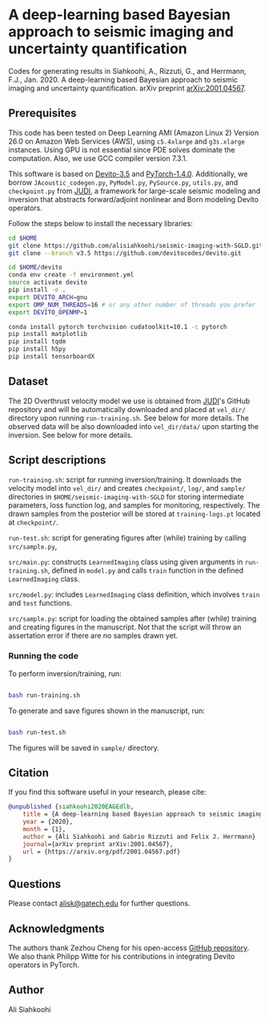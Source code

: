 # A deep-learning based Bayesian approach to seismic imaging and uncertainty quantification

Codes for generating results in Siahkoohi, A., Rizzuti, G., and Herrmann, F.J., Jan. 2020. A deep-learning based Bayesian approach to seismic imaging and uncertainty quantification. arXiv preprint [arXiv:2001.04567](https://arxiv.org/pdf/2001.04567.pdf).


## Prerequisites

This code has been tested on Deep Learning AMI (Amazon Linux 2) Version 26.0 on Amazon Web Services (AWS), using `c5.4xlarge` and `g3s.xlarge` instances. Using GPU is not essential since PDE solves dominate the computation. Also, we use GCC compiler version 7.3.1.

This software is based on [Devito-3.5](https://github.com/devitocodes/devito/releases/tag/v3.5) and [PyTorch-1.4.0](https://github.com/pytorch/pytorch/releases/tag/v1.4.0). Additionally, we borrow `JAcoustic_codegen.py`\, `PyModel.py`\, `PySource.py`\, `utils.py`\, and `checkpoint.py` from [JUDI](https://github.com/slimgroup/JUDI.jl), a framework for large-scale seismic modeling and inversion that abstracts forward/adjoint nonlinear and Born modeling Devito operators.

Follow the steps below to install the necessary libraries:

```bash
cd $HOME
git clone https://github.com/alisiahkoohi/seismic-imaging-with-SGLD.git
git clone --branch v3.5 https://github.com/devitocodes/devito.git

cd $HOME/devito
conda env create -f environment.yml
source activate devito
pip install -e .
export DEVITO_ARCH=gnu
export OMP_NUM_THREADS=16 # or any other number of threads you prefer
export DEVITO_OPENMP=1

conda install pytorch torchvision cudatoolkit=10.1 -c pytorch
pip install matplotlib
pip install tqdm
pip install h5py
pip install tensorboardX
```

## Dataset

The 2D Overthrust velocity model we use is obtained from [JUDI](https://github.com/slimgroup/JUDI.jl)'s GitHub repository and will be automatically downloaded and placed at `vel_dir/` directory upon running `run-training.sh`. See below for more details. The observed data will be also downloaded into `vel_dir/data/` upon starting the inversion. See below for more details.

## Script descriptions

`run-training.sh`\: script for running inversion/training. It downloads the velocity model into `vel_dir/` and creates `checkpoint/`, `log/`, and `sample/` directories in `$HOME/seismic-imaging-with-SGLD` for storing intermediate parameters, loss function log, and samples for monitoring, respectively. The drawn samples from the posterior will be stored at `training-logs.pt` located at `checkpoint/`.

`run-test.sh`\: script for generating figures after (while) training by calling `src/sample.py`\,

`src/main.py`\: constructs `LearnedImaging` class using given arguments in `run-training.sh`\, defined in `model.py` and calls `train` function in the defined  `LearnedImaging` class.

`src/model.py`: includes `LearnedImaging` class definition, which involves `train` and `test` functions.

`src/sample.py`: script for loading the obtained samples after (while) training and creating figures in the manuscript. Not that the script will throw an assertation error if there are no samples drawn yet.

### Running the code

To perform inversion/training, run:

```bash

bash run-training.sh

```

To generate and save figures shown in the manuscript, run:

```bash

bash run-test.sh

```

The figures will be saved in `sample/` directory.

## Citation

If you find this software useful in your research, please cite:


```bibtex
@unpublished {siahkoohi2020EAGEdlb,
	title = {A deep-learning based Bayesian approach to seismic imaging and uncertainty quantification},
	year = {2020},
	month = {1},
	author = {Ali Siahkoohi and Gabrio Rizzuti and Felix J. Herrmann}
	journal={arXiv preprint arXiv:2001.04567},
	url = {https://arxiv.org/pdf/2001.04567.pdf}
}
```


## Questions

Please contact alisk@gatech.edu for further questions.

## Acknowledgments

The authors thank Zezhou Cheng for his open-access [GitHub repository](https://github.com/ZezhouCheng/GP-DIP). We also thank Philipp Witte for his contributions in integrating Devito operators in PyTorch.


## Author

Ali Siahkoohi
